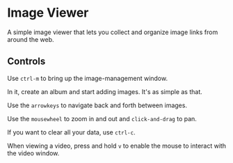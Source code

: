 # Image Viewer

A simple image viewer that lets you collect and organize image links from
around the web.

## Controls

Use `ctrl-m` to bring up the image-management window.

In it, create an album and start adding images. It's as simple as that.

Use the `arrowkeys` to navigate back and forth between images.

Use the `mousewheel` to zoom in and out and `click-and-drag` to pan.

If you want to clear all your data, use `ctrl-c`.

When viewing a video, press and hold `v` to enable the mouse to interact with
the video window.
